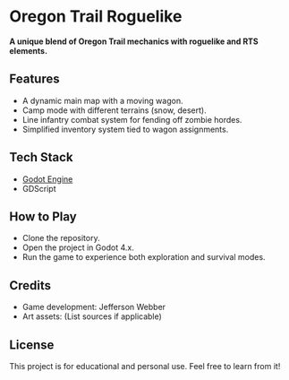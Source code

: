 # Oregon Trail Roguelike

**A unique blend of Oregon Trail mechanics with roguelike and RTS elements.**

## Features
- A dynamic main map with a moving wagon.
- Camp mode with different terrains (snow, desert).
- Line infantry combat system for fending off zombie hordes.
- Simplified inventory system tied to wagon assignments.

## Tech Stack
- [Godot Engine](https://godotengine.org/)
- GDScript

## How to Play
- Clone the repository.
- Open the project in Godot 4.x.
- Run the game to experience both exploration and survival modes.

## Credits
- Game development: Jefferson Webber
- Art assets: (List sources if applicable)

## License
This project is for educational and personal use. Feel free to learn from it!
